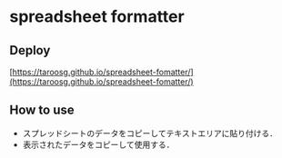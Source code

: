 # spreadsheet formatter

## Deploy

[https://taroosg.github.io/spreadsheet-fomatter/](https://taroosg.github.io/spreadsheet-fomatter/)

## How to use

- スプレッドシートのデータをコピーしてテキストエリアに貼り付ける．
- 表示されたデータをコピーして使用する．
